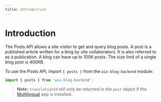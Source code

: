 ```yaml
---
title: Introduction
---
```


# Introduction


The Posts API allows a site visitor to get and query blog posts.
A post is a published article written for a blog by site collaborators. 
It is also referred to as a publication. A blog can have up to 100K posts. The size limit of a single blog post is 400KB.

To use the Posts API, import `{ posts }` from the `wix-blog-backend` module:

```javascript
import { posts } from 'wix-blog-backend';
```

> **Note:** `translationId` will only be returned in the `post` object if the
[Multilingual](https://support.wix.com/en/article/wix-multilingual-an-overview) app is installed.